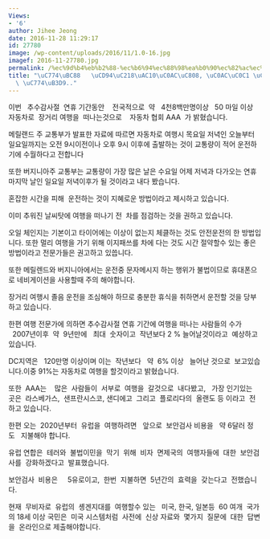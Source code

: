 ```yaml
---
Views:
- '6'
author: Jihee Jeong
date: 2016-11-28 11:29:17
id: 27780
image: /wp-content/uploads/2016/11/1.0-16.jpg
imagef: 2016-11-27780.jpg
permalink: /%ec%9d%b4%eb%b2%88-%ec%b6%94%ec%88%98%ea%b0%90%ec%82%ac%ec%a0%88-%ec%82%ac%ec%83%81-%ec%b5%9c%eb%8c%80%ec%b9%98-%ec%9d%b4%eb%8f%99/
title: "\uC774\uBC88   \uCD94\uC218\uAC10\uC0AC\uC808, \uC0AC\uC0C1 \uCD5C\uB300\uCE58\
  \ \uC774\uB3D9.."
---
```


이번   추수감사절  연휴 기간동안    전국적으로  약   4천8백만명이상   50 마일 이상  자동차로  장거리 여행을  떠나는것으로    자동차 협회 AAA  가 밝혔습니다.

메릴랜드 주 교통부가 발표한 자료에 따르면 자동차로 여행시 목요일 저녁인 오늘부터 일요일까지는 오전 9시이전이나 오후 9시 이후에 출발하는 것이 교통량이 적어 운전하기에 수월하다고 전합니다

또한 버지니아주 교통부는 교통량이 가장 많은 날은 수요일 어제 저녁과 다가오는 연휴 마지막 날인 일요일 저녁이후가 될 것이라고 내다 봤습니다.

혼잡한 시간을 피해  운전하는 것이 지혜로운 방법이라고 제시하고 있습니다.

이미 추워진 날씨탓에 여행을 떠나기 전  차를 점검하는 것을 권하고 있습니다.

오일 체인지는 기본이고 타이어에는 이상이 없는지 체클하는 것도 안전운전의 한 방법입니다. 또한 멀리 여행을 가기 위해 이지패쓰를 차에 다는 것도 시간 절약할수 있는 좋은 방법이라고 전문가들은 권고하고 있씁니다.

또한 메릴렌드와 버지니아에서는 운전중 문자메시지 하는 행위가 불법이므로 휴대폰으로 네비게이션을 사용할때 주의 해야합니다.

장거리 여행시 졸음 운전을 조심해야 하므로 충분한 휴식을 취하면서 운전할 것을 당부하고 있습니다.

한편 여행 전문가에 의하면 추수감사절 연휴 기간에 여행을 떠나는 사람들의 수가   2007년이후  약  9년만에   최대  숫자이고  작년보다 2 % 늘어날것이라고  예상하고 있습니다.

DC지역은   120만명 이상이며 이는  작년보다   약  6% 이상   늘어난 것으로  보고있습니다.이중 91%는 자동차로 여행을 할것이라고 밝혔습니다.

또한  AAA는    많은  사람들이  서부로  여행을  갈것으로  내다봤고,   가장 인기있는  곳은  라스베가스,  샌프란시스코, 샌디에고  그리고  플로리다의  올랜도 등 이라고  전하고 있습니다.

한편 오는  2020년부터  유럽을  여행하려면   앞으로  보안검사 비용을   약 6달러 정도   지불해야 합니다.

유럽 연합은  테러와  불법이민을  막기  위해  비자  면제국의  여행자들에  대한  보안검사를  강화하겠다고  발표했습니다.

보안검사  비용은     5유로이고,  한번  지불하면  5년간의  효력을  갖는다고  전했습니다.

현재  무비자로  유럽의  솅겐지대를  여행할수 있는   미국, 한국, 일본등  60 여개  국가의 18세 이상 국민은  미국 시스템처럼  사전에  신상 자료와  몇가지  질문에  대한  답변을  온라인으로 제출해야합니다.